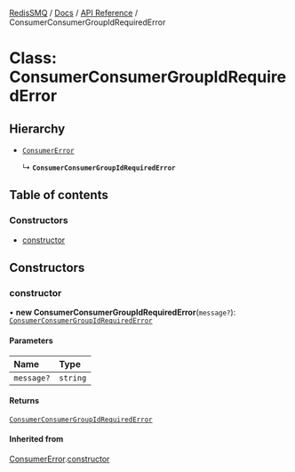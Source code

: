 [RedisSMQ](../../../README.md) / [Docs](../../README.md) / [API Reference](../README.md) / ConsumerConsumerGroupIdRequiredError

# Class: ConsumerConsumerGroupIdRequiredError

## Hierarchy

- [`ConsumerError`](ConsumerError.md)

  ↳ **`ConsumerConsumerGroupIdRequiredError`**

## Table of contents

### Constructors

- [constructor](ConsumerConsumerGroupIdRequiredError.md#constructor)

## Constructors

### constructor

• **new ConsumerConsumerGroupIdRequiredError**(`message?`): [`ConsumerConsumerGroupIdRequiredError`](ConsumerConsumerGroupIdRequiredError.md)

#### Parameters

| Name | Type |
| :------ | :------ |
| `message?` | `string` |

#### Returns

[`ConsumerConsumerGroupIdRequiredError`](ConsumerConsumerGroupIdRequiredError.md)

#### Inherited from

[ConsumerError](ConsumerError.md).[constructor](ConsumerError.md#constructor)

